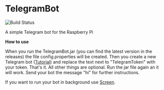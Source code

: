 # TelegramBot

![Build Status](https://travis-ci.org/michael1011/telegrambot.svg?branch=master)

A simple Telegram bot for the Raspberry Pi

**How to use**

When you run the TelegramBot.jar (you can find the latest version in the releases) the file config.properties will be created.
Then you create a new Telegram bot ([Tutorial](https://www.sitepoint.com/quickly-create-a-telegram-bot-in-ruby/)) and replace the text next to "TelegramToken" with your token.
That's it. All other things are optional. Run the jar file again an it will work. 
Send your bot the message "hi" for further instructions.

If you want to run your bot in background use [Screen](http://www.computerhope.com/unix/screen.htm).